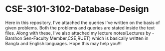 # CSE-3101-3102-Database-Design
Here in this repository, I've attached the queries I've written on the basis of given problems. Both the problems and queries are stated inside the text files. Along with these, I've also attached my lecture notes(Lectures by - Barshon Sen-Faculty Member,CSE,RUET) which is basically written in Bangla and English languages. Hope this may help you!!!
